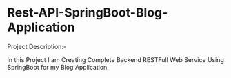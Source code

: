 # Rest-API-SpringBoot-Blog-Application

Project Description:-

  In this Project I am Creating Complete Backend RESTFull Web Service Using SpringBoot for my Blog Application. 
